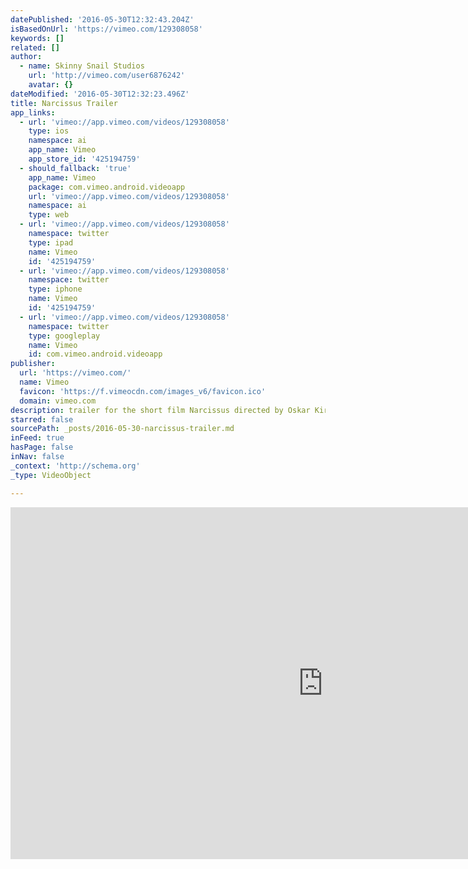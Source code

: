 ```yaml
---
datePublished: '2016-05-30T12:32:43.204Z'
isBasedOnUrl: 'https://vimeo.com/129308058'
keywords: []
related: []
author:
  - name: Skinny Snail Studios
    url: 'http://vimeo.com/user6876242'
    avatar: {}
dateModified: '2016-05-30T12:32:23.496Z'
title: Narcissus Trailer
app_links:
  - url: 'vimeo://app.vimeo.com/videos/129308058'
    type: ios
    namespace: ai
    app_name: Vimeo
    app_store_id: '425194759'
  - should_fallback: 'true'
    app_name: Vimeo
    package: com.vimeo.android.videoapp
    url: 'vimeo://app.vimeo.com/videos/129308058'
    namespace: ai
    type: web
  - url: 'vimeo://app.vimeo.com/videos/129308058'
    namespace: twitter
    type: ipad
    name: Vimeo
    id: '425194759'
  - url: 'vimeo://app.vimeo.com/videos/129308058'
    namespace: twitter
    type: iphone
    name: Vimeo
    id: '425194759'
  - url: 'vimeo://app.vimeo.com/videos/129308058'
    namespace: twitter
    type: googleplay
    name: Vimeo
    id: com.vimeo.android.videoapp
publisher:
  url: 'https://vimeo.com/'
  name: Vimeo
  favicon: 'https://f.vimeocdn.com/images_v6/favicon.ico'
  domain: vimeo.com
description: trailer for the short film Narcissus directed by Oskar Kirk Hansen as a final project at the European Film College
starred: false
sourcePath: _posts/2016-05-30-narcissus-trailer.md
inFeed: true
hasPage: false
inNav: false
_context: 'http://schema.org'
_type: VideoObject

---
```

<iframe src="https://cdn.embedly.com/widgets/media.html?src=https%3A%2F%2Fplayer.vimeo.com%2Fvideo%2F129308058&amp;url=https%3A%2F%2Fvimeo.com%2F129308058&amp;image=http%3A%2F%2Fi.vimeocdn.com%2Fvideo%2F520749282_1280.jpg&amp;key=b7d04c9b404c499eba89ee7072e1c4f7&amp;type=text%2Fhtml&amp;schema=vimeo" width="1000" height="563" scrolling="no" frameborder="0" allowfullscreen="" style=""></iframe>